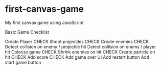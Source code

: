 # first-canvas-game
My first canvas game using JavaScript

Basic Game Checklist

Create Player CHECK
Shoot projectiles CHECK
Create enemies CHECK
Detect collision on enemy / projectile hit
Detect collision on enemy / player hit
Colorize game CHECK
Shrink enemies on hit CHECK
Create particle on hit CHECK
Add score CHECK
Add game over UI
Add restart button
Add start game button